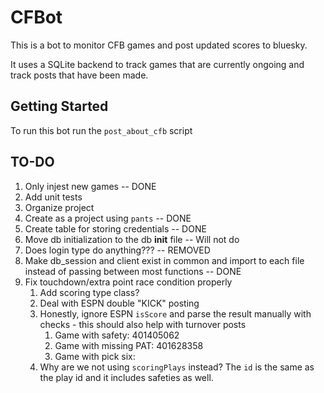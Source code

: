 # CFBot

This is a bot to monitor CFB games and post updated scores to bluesky.

It uses a SQLite backend to track games that are currently ongoing and track posts that have been made.

## Getting Started
To run this bot run the `post_about_cfb` script

## TO-DO
1. Only injest new games -- DONE
2. Add unit tests
3. Organize project
4. Create as a project using `pants` -- DONE
5. Create table for storing credentials -- DONE
6. Move db initialization to the db __init__ file -- Will not do
7. Does login type do anything??? -- REMOVED
8. Make db_session and client exist in common and import to each file instead of passing between most functions -- DONE
9. Fix touchdown/extra point race condition properly
   1.  Add scoring type class?
   2.  Deal with ESPN double "KICK" posting
   3.  Honestly, ignore ESPN `isScore` and parse the result manually with checks - this should also help with turnover posts
       1.  Game with safety: 401405062
       2.  Game with missing PAT: 401628358
       3.  Game with pick six: 
   4.  Why are we not using `scoringPlays` instead? The `id` is the same as the play id and it includes safeties as well.